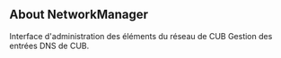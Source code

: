 
## About NetworkManager

Interface d'administration des éléments du réseau de CUB
Gestion des entrées DNS de CUB.
